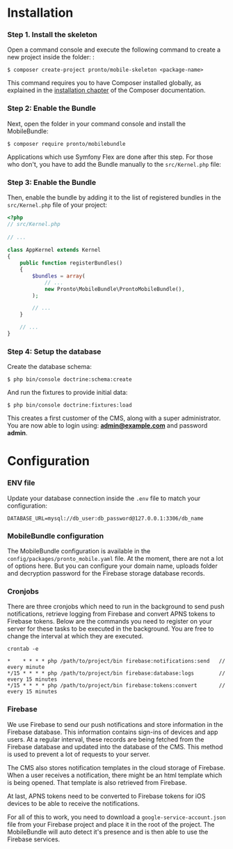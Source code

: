 Installation
============

### Step 1. Install the skeleton

Open a command console and execute the following command to create a new project inside the folder: <package-name>:

```console
$ composer create-project pronto/mobile-skeleton <package-name>
```

This command requires you to have Composer installed globally, as explained
in the [installation chapter](https://getcomposer.org/doc/00-intro.md)
of the Composer documentation.

### Step 2: Enable the Bundle

Next, open the folder in your command console and install the MobileBundle:

```console
$ composer require pronto/mobilebundle
```

Applications which use Symfony Flex are done after this step. For those who don't, you have to add the Bundle manually to the `src/Kernel.php` file:


### Step 3: Enable the Bundle

Then, enable the bundle by adding it to the list of registered bundles
in the `src/Kernel.php` file of your project:

```php
<?php
// src/Kernel.php
 
// ...
 
class AppKernel extends Kernel
{
    public function registerBundles()
    {
        $bundles = array(
            // ...
            new Pronto\MobileBundle\ProntoMobileBundle(),
        );

        // ...
    }

    // ...
}
```


### Step 4: Setup the database

Create the database schema:

```console
$ php bin/console doctrine:schema:create
```

And run the fixtures to provide initial data:

```console
$ php bin/console doctrine:fixtures:load
```

This creates a first customer of the CMS, along with a super administrator. You are now able to login using: **admin@example.com** and password **admin**.


Configuration
=============

### ENV file

Update your database connection inside the `.env` file to match your configuration:

```dotenv
DATABASE_URL=mysql://db_user:db_password@127.0.0.1:3306/db_name
```



### MobileBundle configuration

The MobileBundle configuration is available in the `config/packages/pronto_mobile.yaml` file. At the moment, there are not a lot of options here. But you can configure your domain name, uploads folder and decryption password for the Firebase storage database records.


### Cronjobs

There are three cronjobs which need to run in the background to send push notifications, retrieve logging from Firebase and convert APNS tokens to Firebase tokens. Below are the commands you need to register on your server for these tasks to be executed in the background. You are free to change the interval at which they are executed.

```console
crontab -e
```
```console
*    * * * * php /path/to/project/bin firebase:notifications:send   // every minute
*/15 * * * * php /path/to/project/bin firebase:database:logs        // every 15 minutes
*/15 * * * * php /path/to/project/bin firebase:tokens:convert       // every 15 minutes
```

### Firebase

We use Firebase to send our push notifications and store information in the Firebase database. This information contains sign-ins of devices and app users. At a regular interval, these records are being fetched from the Firebase database and updated into the database of the CMS. This method is used to prevent a lot of requests to your server. 

The CMS also stores notification templates in the cloud storage of Firebase. When a user receives a notification, there might be an html template which is being opened. That template is also retrieved from Firebase.

At last, APNS tokens need to be converted to Firebase tokens for iOS devices to be able to receive the notifications.

For all of this to work, you need to download a `google-service-account.json` file from your Firebase project and place it in the root of the project. The MobileBundle will auto detect it's presence and is then able to use the Firebase services.